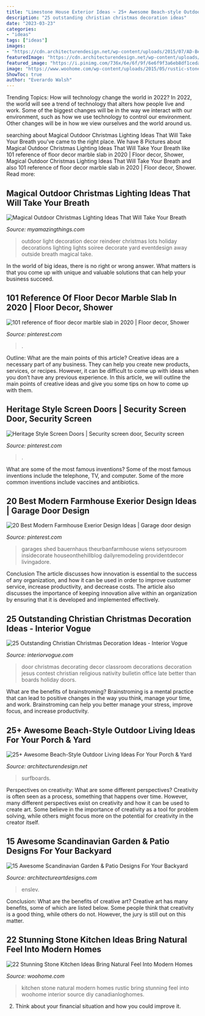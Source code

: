 ```yaml
---
title: "Limestone House Exterior Ideas ~ 25+ Awesome Beach-style Outdoor Living Ideas For Your Porch &amp; Yard"
description: "25 outstanding christian christmas decoration ideas"
date: "2023-03-23"
categories:
- "ideas"
tags: ["ideas"]
images:
- "https://cdn.architecturendesign.net/wp-content/uploads/2015/07/AD-Beach-Style-Outdoor-Living-Ideas-17.jpg"
featuredImage: "https://cdn.architecturendesign.net/wp-content/uploads/2015/07/AD-Beach-Style-Outdoor-Living-Ideas-17.jpg"
featured_image: "https://i.pinimg.com/736x/6e/6f/9f/6e6f9f3a6eb8df1cedad9c6e2900587f.jpg"
image: "https://www.woohome.com/wp-content/uploads/2015/05/rustic-stone-kitchen-woohome-10.jpg"
ShowToc: true
author: "Everardo Walsh"
---
```



Trending Topics: How will technology change the world in 2022?
In 2022, the world will see a trend of technology that alters how people live and work. Some of the biggest changes will be in the way we interact with our environment, such as how we use technology to control our environment. Other changes will be in how we view ourselves and the world around us.

	

		
searching about Magical Outdoor Christmas Lighting Ideas That Will Take Your Breath you've came to the right place. We have 8 Pictures about Magical Outdoor Christmas Lighting Ideas That Will Take Your Breath like 101 reference of floor decor marble slab in 2020 | Floor decor, Shower, Magical Outdoor Christmas Lighting Ideas That Will Take Your Breath and also 101 reference of floor decor marble slab in 2020 | Floor decor, Shower. Read more:
		
    
## Magical Outdoor Christmas Lighting Ideas That Will Take Your Breath

<img loading=lazy src="http://myamazingthings.com/wp-content/uploads/2016/12/reindeer.jpg" onerror="this.onerror=null;this.src='https://tse1.mm.bing.net/th?id=OIP.-G462sMY9w6CN3FYhEuKBAHaKu&amp;pid=15.1';" alt="Magical Outdoor Christmas Lighting Ideas That Will Take Your Breath">

_Source: myamazingthings.com_

>outdoor light decoration decor reindeer christmas lots holiday decorations lighting lights soiree decorate yard eventdesign away outside breath magical take. 

	

In the world of big ideas, there is no right or wrong answer. What matters is that you come up with unique and valuable solutions that can help your business succeed.

    
## 101 Reference Of Floor Decor Marble Slab In 2020 | Floor Decor, Shower

<img loading=lazy src="https://i.pinimg.com/736x/26/78/b1/2678b1eb8848db1d6b8f9932bf4cf3f2.jpg" onerror="this.onerror=null;this.src='https://tse4.mm.bing.net/th?id=OIP.Oz_GomPazh7CHdhiSUr2mAHaK4&amp;pid=15.1';" alt="101 reference of floor decor marble slab in 2020 | Floor decor, Shower">

_Source: pinterest.com_

>. 

	

Outline: What are the main points of this article?
Creative ideas are a necessary part of any business. They can help you create new products, services, or recipes. However, it can be difficult to come up with ideas when you don’t have any previous experience. In this article, we will outline the main points of creative ideas and give you some tips on how to come up with them.

    
## Heritage Style Screen Doors | Security Screen Door, Security Screen

<img loading=lazy src="https://i.pinimg.com/736x/ae/cc/b8/aeccb8c85f0eee0ff5188a21bf8a78f5.jpg" onerror="this.onerror=null;this.src='https://tse4.mm.bing.net/th?id=OIP.I-O63wWLrF1nFkcZwhflNwHaJ3&amp;pid=15.1';" alt="Heritage Style Screen Doors | Security screen door, Security screen">

_Source: pinterest.com_

>. 

	

What are some of the most famous inventions?
Some of the most famous inventions include the telephone, TV, and computer. Some of the more common inventions include vaccines and antibiotics.

    
## 20 Best Modern Farmhouse Exerior Design Ideas | Garage Door Design

<img loading=lazy src="https://i.pinimg.com/736x/6e/6f/9f/6e6f9f3a6eb8df1cedad9c6e2900587f.jpg" onerror="this.onerror=null;this.src='https://tse2.mm.bing.net/th?id=OIP.zumGLrT28nvTU3g9okUFSQHaLH&amp;pid=15.1';" alt="20 Best Modern Farmhouse Exerior Design Ideas | Garage door design">

_Source: pinterest.com_

>garages shed bauernhaus theurbanfarmhouse wiens setyouroom insidecorate houseonthehillblog dailyremodeling providentdecor livingadore. 

	

Conclusion
The article discusses how innovation is essential to the success of any organization, and how it can be used in order to improve customer service, increase productivity, and decrease costs. The article also discusses the importance of keeping innovation alive within an organization by ensuring that it is developed and implemented effectively.

    
## 25 Outstanding Christian Christmas Decoration Ideas - Interior Vogue

<img loading=lazy src="http://interiorvogue.com/wp-content/uploads/2016/09/Christmas-Door-Decorating-Contest.jpg" onerror="this.onerror=null;this.src='https://tse3.mm.bing.net/th?id=OIP.BMPM7b80SZ89U73DmgRpOQHaJ4&amp;pid=15.1';" alt="25 Outstanding Christian Christmas Decoration Ideas - Interior Vogue">

_Source: interiorvogue.com_

>door christmas decorating decor classroom decorations decoration jesus contest christian religious nativity bulletin office late better than boards holiday doors. 

	

What are the benefits of brainstroming?
Brainstroming is a mental practice that can lead to positive changes in the way you think, manage your time, and work. Brainstroming can help you better manage your stress, improve focus, and increase productivity.

    
## 25+ Awesome Beach-Style Outdoor Living Ideas For Your Porch &amp; Yard

<img loading=lazy src="https://cdn.architecturendesign.net/wp-content/uploads/2015/07/AD-Beach-Style-Outdoor-Living-Ideas-17.jpg" onerror="this.onerror=null;this.src='https://tse3.mm.bing.net/th?id=OIP.f4KXxdrTKzKC686p1PpgbAHaJ4&amp;pid=15.1';" alt="25+ Awesome Beach-Style Outdoor Living Ideas For Your Porch &amp; Yard">

_Source: architecturendesign.net_

>surfboards. 

	

Perspectives on creativity: What are some different perspectives?
Creativity is often seen as a process, something that happens over time. However, many different perspectives exist on creativity and how it can be used to create art. Some believe in the importance of creativity as a tool for problem solving, while others might focus more on the potential for creativity in the creator itself.

    
## 15 Awesome Scandinavian Garden &amp; Patio Designs For Your Backyard

<img loading=lazy src="https://www.architectureartdesigns.com/wp-content/uploads/2015/05/15-Awesome-Scandinavian-Garden-Patio-Designs-For-Your-Backyard-9.jpg" onerror="this.onerror=null;this.src='https://tse3.mm.bing.net/th?id=OIP.UpEDhFIA7wE3fX3pebzlPwHaE8&amp;pid=15.1';" alt="15 Awesome Scandinavian Garden &amp; Patio Designs For Your Backyard">

_Source: architectureartdesigns.com_

>enslev. 

	

Conclusion: What are the benefits of creative art?
Creative art has many benefits, some of which are listed below. Some people think that creativity is a good thing, while others do not. However, the jury is still out on this matter.

    
## 22 Stunning Stone Kitchen Ideas Bring Natural Feel Into Modern Homes

<img loading=lazy src="https://www.woohome.com/wp-content/uploads/2015/05/rustic-stone-kitchen-woohome-10.jpg" onerror="this.onerror=null;this.src='https://tse3.mm.bing.net/th?id=OIP.782lF7LU9l-tOEXEYw8nKgHaLV&amp;pid=15.1';" alt="22 Stunning Stone Kitchen Ideas Bring Natural Feel Into Modern Homes">

_Source: woohome.com_

>kitchen stone natural modern homes rustic bring stunning feel into woohome interior source diy canadianloghomes. 

	

2. Think about your financial situation and how you could improve it.

